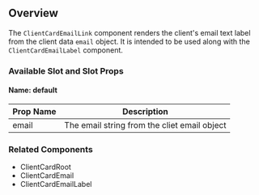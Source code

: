 ## Overview
The `ClientCardEmailLink` component renders the client's email text label from the client data `email` object. It is intended to be used along with the `ClientCardEmailLabel` component.

### Available Slot and Slot Props

#### Name: default

| Prop Name | Description |
| ----- | ----------- |
| email | The email string from the cliet email object|

### Related Components
- ClientCardRoot
- ClientCardEmail
- ClientCardEmailLabel